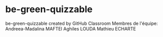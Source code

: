 # be-green-quizzable
be-green-quizzable created by GitHub Classroom
Membres de l'équipe: 
Andreea-Madalina MAFTEI
Aghiles LOUDA
Mathieu ECHARTE
